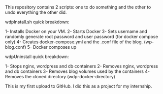 This repository contains 2 scripts: one to do something and the other to undo everything the other did.

wdpInstall.sh quick breakdown:

1- Installs Docker on your VM.
2- Starts Docker
3- Sets username and randomly generate root password and user password (for docker compose only)
4- Creates docker-compose.yml and the .conf file of the blog. (wp-blog.conf)
5- Docker composes up

wdpUninstall quick breakdown:

1- Stops nginx, wordpress and db containers
2- Removes nginx, wordpress and db containers
3- Removes blog volumes used by the containers
4- Removes the cloned directory (wdp-docker-directory)

This is my first upload to GitHub. I did this as a project for my internship.
